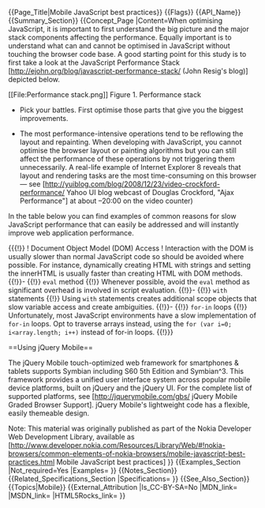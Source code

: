 {{Page_Title|Mobile JavaScript best practices}}
{{Flags}}
{{API_Name}}
{{Summary_Section}}
{{Concept_Page
|Content=When optimising JavaScript, it is important to first understand the big picture and the major stack components affecting the performance. Equally important is to understand what can and cannot be optimised in JavaScript without touching the browser code base. A good starting point for this study is to first take a look at the JavaScript Performance Stack [http://ejohn.org/blog/javascript-performance-stack/ (John Resig's blog)] depicted below.

[[File:Performance stack.png]]
Figure 1. Performance stack

- Pick your battles. First optimise those parts that give you the biggest improvements.

- The most performance-intensive operations tend to be reflowing the layout and repainting. When developing with JavaScript, you cannot optimise the browser layout or painting algorithms but you can still affect the performance of these operations by not triggering them unnecessarily. A real-life example of Internet Explorer 8 reveals that layout and rendering tasks are the most time-consuming on this browser — see [http://yuiblog.com/blog/2008/12/23/video-crockford-performance/ Yahoo UI blog webcast of Douglas Crockford, "Ajax Performance"] at about –20:00 on the video counter)

In the table below you can find examples of common reasons for slow JavaScript performance that can easily be addressed and will instantly improve web application performance.

{{{!}}
! Document Object Model (DOM) Access
! Interaction with the DOM is usually slower than normal JavaScript code so should be avoided where possible. For instance, dynamically creating HTML with strings and setting the innerHTML is usually faster than creating HTML with DOM methods.
{{!}}-
{{!}} <code>eval</code> method
{{!}} Whenever possible, avoid the <code>eval</code> method as significant overhead is involved in script evaluation.
{{!}}-
{{!}} <code>with</code> statements
{{!}} Using <code>with</code> statements creates additional scope objects that slow variable access and create ambiguities.
{{!}}-
{{!}} <code>for-in</code> loops
{{!}} Unfortunately, most JavaScript environments have a slow implementation of <code>for-in</code> loops. Opt to traverse arrays instead, using the <code>for (var i=0; i<array.length; i++)</code> instead of for-in loops.
{{!}}}

==Using jQuery Mobile==

The jQuery Mobile touch-optimized web framework for smartphones & tablets supports Symbian including S60 5th Edition and Symbian^3. This framework provides a unified user interface system across popular mobile device platforms, built on jQuery and the jQuery UI. For the complete list of supported platforms, see [http://jquerymobile.com/gbs/ jQuery Mobile Graded Browser Support]. jQuery Mobile's lightweight code has a flexible, easily themeable design.

Note: This material was originally published as part of the Nokia Developer Web Development Library, available as [http://www.developer.nokia.com/Resources/Library/Web/#!nokia-browsers/common-elements-of-nokia-browsers/mobile-javascript-best-practices.html Mobile JavaScript best practices]
}}
{{Examples_Section
|Not_required=Yes
|Examples=
}}
{{Notes_Section}}
{{Related_Specifications_Section
|Specifications=
}}
{{See_Also_Section}}
{{Topics|Mobile}}
{{External_Attribution
|Is_CC-BY-SA=No
|MDN_link=
|MSDN_link=
|HTML5Rocks_link=
}}